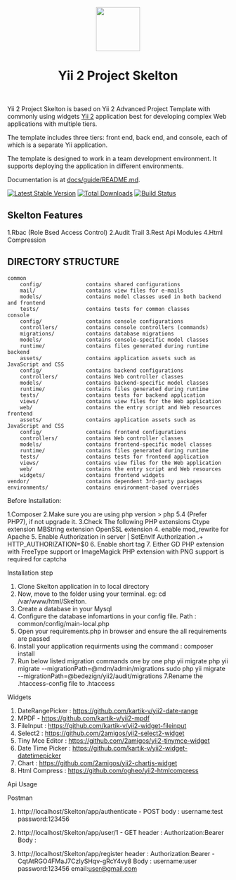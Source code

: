 <p align="center">
    <a href="https://github.com/yiisoft" target="_blank">
        <img src="https://avatars0.githubusercontent.com/u/993323" height="100px">
    </a>
    <h1 align="center">Yii 2 Project Skelton </h1>
    <br>
</p>

Yii 2  Project Skelton  is based on Yii 2 Advanced Project Template with commonly using widgets [Yii 2](http://www.yiiframework.com/) application best for
developing complex Web applications with multiple tiers.

The template includes three tiers: front end, back end, and console, each of which
is a separate Yii application.

The template is designed to work in a team development environment. It supports
deploying the application in different environments.

Documentation is at [docs/guide/README.md](docs/guide/README.md).

[![Latest Stable Version](https://img.shields.io/packagist/v/yiisoft/yii2-app-advanced.svg)](https://packagist.org/packages/yiisoft/yii2-app-advanced)
[![Total Downloads](https://img.shields.io/packagist/dt/yiisoft/yii2-app-advanced.svg)](https://packagist.org/packages/yiisoft/yii2-app-advanced)
[![Build Status](https://travis-ci.org/yiisoft/yii2-app-advanced.svg?branch=master)](https://travis-ci.org/yiisoft/yii2-app-advanced)

Skelton Features
-------------------

1.Rbac (Role Bsed Access Control)
2.Audit Trail
3.Rest Api Modules
4.Html Compression


DIRECTORY STRUCTURE
-------------------

```
common
    config/              contains shared configurations
    mail/                contains view files for e-mails
    models/              contains model classes used in both backend and frontend
    tests/               contains tests for common classes    
console
    config/              contains console configurations
    controllers/         contains console controllers (commands)
    migrations/          contains database migrations
    models/              contains console-specific model classes
    runtime/             contains files generated during runtime
backend
    assets/              contains application assets such as JavaScript and CSS
    config/              contains backend configurations
    controllers/         contains Web controller classes
    models/              contains backend-specific model classes
    runtime/             contains files generated during runtime
    tests/               contains tests for backend application    
    views/               contains view files for the Web application
    web/                 contains the entry script and Web resources
frontend
    assets/              contains application assets such as JavaScript and CSS
    config/              contains frontend configurations
    controllers/         contains Web controller classes
    models/              contains frontend-specific model classes
    runtime/             contains files generated during runtime
    tests/               contains tests for frontend application
    views/               contains view files for the Web application
    web/                 contains the entry script and Web resources
    widgets/             contains frontend widgets
vendor/                  contains dependent 3rd-party packages
environments/            contains environment-based overrides
```

Before Installation:

1.Composer
2.Make sure you are using php version > php 5.4 (Prefer PHP7), if not upgrade it.
3.Check The following PHP extensions
  Ctype extension 
  MBString extension 
  OpenSSL extension 
4. enable mod_rewrite for Apache
5. Enable Authorization in server | SetEnvIf Authorization .+ HTTP_AUTHORIZATION=$0 
6. Enable short tag
7. Either GD PHP extension with FreeType support or ImageMagick PHP extension with PNG support is required for captcha



Installation step 
1. Clone Skelton application in to local directory
2. Now, move to the folder using your terminal. eg: cd  /var/www/html/Skelton.
3. Create a database in your Mysql
4. Configure the database infomartions in your config file. Path : common/config/main-local.php 
5. Open your requirements.php in browser and ensure the all requirements are passed
5. Install your application requirments using the command : composer install 
6. Run below listed migration commands one by one
    php yii migrate
    php yii migrate --migrationPath=@mdm/admin/migrations
    sudo php yii migrate --migrationPath=@bedezign/yii2/audit/migrations
7.Rename the .htaccess-config file to .htaccess


Widgets
1. DateRangePicker : https://github.com/kartik-v/yii2-date-range
2. MPDF - https://github.com/kartik-v/yii2-mpdf
3. FileInput : https://github.com/kartik-v/yii2-widget-fileinput
4. Select2 : https://github.com/2amigos/yii2-select2-widget
5. Tiny Mce Editor : https://github.com/2amigos/yii2-tinymce-widget
6. Date Time Picker : https://github.com/kartik-v/yii2-widget-datetimepicker
7. Chart : https://github.com/2amigos/yii2-chartjs-widget
8. Html Compress : https://github.com/ogheo/yii2-htmlcompress

Api Usage

Postman 
1. 	http://localhost/Skelton/app/authenticate - POST
   	body :
   		username:test
		password:123456

2. 	http://localhost/Skelton/app/user/1  - GET
	header : Authorization:Bearer <access key>
	Body :

3. 	http://localhost/Skelton/app/register
	header : Authorization:Bearer -CqtAtRGO4FMaJ7CzIySHqv-gRcY4vy8
	Body :
			username:user
			password:123456
			email:user@gmail.com